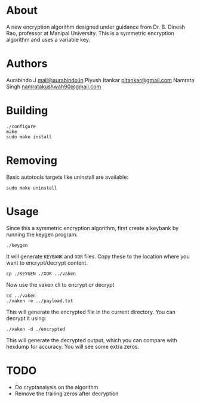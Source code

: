 # About

A new encryption algorithm designed under guidance from Dr. B. Dinesh Rao, professor at Manipal University.
This is a symmetric encryption algorithm and uses a variable key.

# Authors

Aurabindo J <mail@aurabindo.in>
Piyush Itankar <pitankar@gmail.com>
Namrata Singh <namratakushwah90@gmail.com>

# Building

```
./configure
make
sudo make install
```

# Removing

Basic autotools targets like uninstall are available:

```
sudo make uninstall
```

# Usage

Since this a symmetric encryption algorithm, first create a
keybank by running the keygen program:
```
./keygen
```
It will generate `KEYBANK` and `XOR` files. Copy these to
the location where you want to encrypt/decrypt content.

```
cp ./KEYGEN ./XOR ../vaken
```
Now use the vaken cli to encrypt or decrypt
```
cd ../vaken
./vaken -e ../payload.txt
```
This will generate the encrypted file in the current directory.
You can decrypt it using:
```
./vaken -d ./encrypted
```
This will generate the decrypted output, which you can
compare with hexdump for accuracy. You will see some extra zeros.

# TODO

* Do cryptanalysis on the algorithm
* Remove the trailing zeros after decryption
